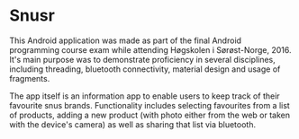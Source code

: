 # Snusr
This Android application was made as part of the final Android programming course exam while attending Høgskolen i Sørøst-Norge, 2016. It's main purpose was to demonstrate proficiency in several disciplines, including threading, bluetooth connectivity, material design and usage of fragments. 

The app itself is an information app to enable users to keep track of their favourite snus brands. Functionality includes selecting favourites from a list of products, adding a new product (with photo either from the web or taken with the device's camera) as well as sharing that list via bluetooth. 
